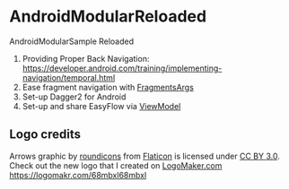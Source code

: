 # AndroidModularReloaded

AndroidModularSample Reloaded

1. Providing Proper Back Navigation: <https://developer.android.com/training/implementing-navigation/temporal.html>
2. Ease fragment navigation with [FragmentsArgs](https://github.com/sockeqwe/fragmentargs)
3. Set-up Dagger2 for Android
4. Set-up and share EasyFlow via [ViewModel](https://developer.android.com/topic/libraries/architecture/viewmodel.html#sharing_data_between_fragments)

## Logo credits

Arrows graphic by <a href="http://www.flaticon.com/authors/roundicons">roundicons</a> from <a href="http://www.flaticon.com/">Flaticon</a> is licensed under <a href="http://creativecommons.org/licenses/by/3.0/" title="Creative Commons BY 3.0">CC BY 3.0</a>. Check out the new logo that I created on <a href="http://logomakr.com" title="Logo Maker">LogoMaker.com</a> https://logomakr.com/68mbxl68mbxl
